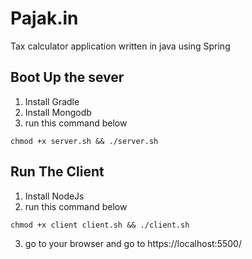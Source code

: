 # Pajak.in
Tax calculator application written in java using Spring

## Boot Up the sever

1. Install Gradle
2. Install Mongodb
3. run this command below
```
chmod +x server.sh && ./server.sh
```

## Run The Client
1. Install NodeJs
2. run this command below
```
chmod +x client client.sh && ./client.sh
```
3. go to your browser and go to https://localhost:5500/